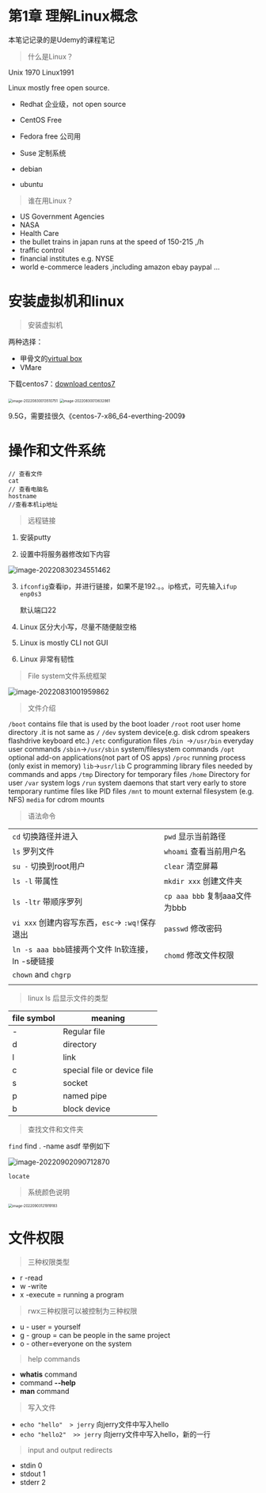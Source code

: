 # 第1章 理解Linux概念

本笔记记录的是Udemy的课程笔记

> 什么是Linux？

Unix 1970   Linux1991

Linux mostly free   open source.

* Redhat 	企业级，not open source

* CentOS Free

* Fedora free 公司用

* Suse  定制系统
* debian
* ubuntu 

> 谁在用Linux？

- US Government Agencies
- NASA
- Health Care
- the bullet trains in japan runs at the speed of 150-215 ,/h 
- traffic control
- financial institutes e.g. NYSE
- world e-commerce leaders ,including amazon ebay paypal ...

# 安装虚拟机和linux

> 安装虚拟机

两种选择：

- 甲骨文的[virtual box](https://www.virtualbox.org/wiki/Downloads)   
- VMare

下载centos7：[download centos7](https://www.centos.org/download/)



<img src="./笔记素材图/image-20220830013510751.png" alt="image-20220830013510751" style="zoom:50%;" />

<img src="./笔记素材图/image-20220830013632861.png" alt="image-20220830013632861" style="zoom:50%;" />

9.5G，需要挂很久《centos-7-x86_64-everthing-2009》

# 操作和文件系统

```shell
// 查看文件
cat
// 查看电脑名
hostname
//查看本机ip地址
```

> 远程链接

1. 安装putty

2. 设置中将服务器修改如下内容

![image-20220830234551462](./笔记素材图/image-20220830234551462.png)

3. `ifconfig`查看ip，并进行链接，如果不是192.。。ip格式，可先输入`ifup enp0s3`

   默认端口22

4. Linux 区分大小写，尽量不随便敲空格

5. Linux is mostly CLI not GUI

6. Linux 非常有韧性

>  File system文件系统框架

![image-20220831001959862](笔记素材图/image-20220831001959862.png)

> 文件介绍

`/boot`   contains file that is used by the boot loader
`/root`   root user home directory .it is not same as `/`
`/dev`     system device(e.g. disk cdrom speakers flashdrive keyboard etc.)
`/etc`     configuration files
`/bin `->`/usr/bin` everyday user commands
`/sbin`->`/usr/sbin`  system/filesystem commands
`/opt`     optional add-on applications(not part of OS apps)
`/proc`   running process (only exist in memory)
`lib`->`usr/lib`  C programming library files needed by commands and apps
`/tmp`     Directory for temporary files
`/home`   Directory for user
`/var`     system logs
`/run`     system daemons that start very early to store temporary runtime files like PID files
`/mnt`     to mount external filesystem (e.g. NFS)
`media`   for cdrom mounts



> 语法命令

|                          |                       |
| ------------------------ | --------------------- |
| `cd`        切换路径并进入 | `pwd`           显示当前路径 |
|`ls`        罗列文件 | `whoami`    查看当前用户名 |
|`su -`    切换到root用户|`clear`      清空屏幕|
| `ls -l` 带属性| `mkdir xxx`   创建文件夹   |
|`ls -ltr`   带顺序罗列|`cp aaa bbb`  复制aaa文件为bbb|
|`vi xxx`   创建内容写东西，`esc`-> `:wq!`保存退出|`passwd`  修改密码|
| `ln -s aaa bbb`链接两个文件    ln软连接，ln -s硬链接 | `chomd` 修改文件权限 |
| `chown` and `chgrp` |                                |
|                             |      |



> linux ls 后显示文件的类型

| file symbol | meaning |
| ----------- | ------- |
| - | Regular file |
| d | directory |
| l | link |
| c | special file or device file |
| s | socket |
| p | named pipe |
| b | block device |

> 查找文件和文件夹

`find`   find . -name asdf    举例如下

![image-20220902090712870](笔记素材图/image-20220902090712870.png)

`locate`



> 系统颜色说明

<img src="笔记素材图/image-20220903121919183.png" alt="image-20220903121919183" style="zoom: 50%;" />

# 文件权限

> 三种权限类型

- r -read
- w -write
- x -execute = running a program

> rwx三种权限可以被控制为三种权限

- u   - user = yourself
- g  - group = can be people in the same project
- o - other=everyone on the system

> help commands

- **whatis** command
- command **--help**
- **man** command

> 写入文件

- `echo "hello"  > jerry`  向jerry文件中写入hello
- `echo "hello2"  >> jerry`  向jerry文件中写入hello，新的一行

> input and output redirects

- stdin       0
- stdout    1
- stderr     2
